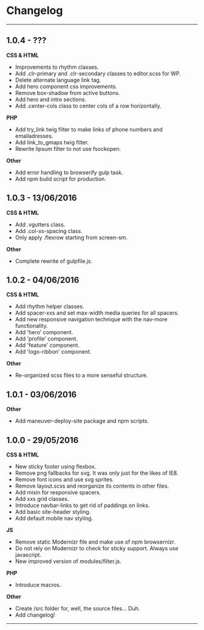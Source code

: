 # Changelog

---

## 1.0.4 - ???

**CSS & HTML**
- Improvements to rhythm classes.
- Add .clr-primary and .clr-secondary classes to editor.scss for WP.
- Delete alternate language link tag.
- Add hero component css improvements.
- Remove box-shadow from active buttons.
- Add hero and intro sections.
- Add .center-cols class to center cols of a row horizontally.

**PHP**
- Add try_link twig filter to make links of phone numbers and emailadresses.
- Add link_to_gmaps twig filter.
- Rewrite lipsum filter to not use fsockopen.

**Other**
- Add error handling to browserify gulp task.
- Add npm build script for production.

## 1.0.3 - 13/06/2016

**CSS & HTML**
- Add .vgutters class.
- Add .col-xs-spacing class.
- Only apply .flexrow starting from screen-sm.

**Other**
- Complete rewrite of gulpfile.js.

## 1.0.2 - 04/06/2016

**CSS & HTML**
- Add rhythm helper classes.
- Add spacer-xxs and set max-width media queries for all spacers.
- Add new responsive navigation technique with the nav-more functionality.
- Add 'hero' component.
- Add 'profile' component.
- Add 'feature' component.
- Add 'logo-ribbon' component.

**Other**
- Re-organized scss files to a more senseful structure.

## 1.0.1 - 03/06/2016

**Other**
- Add maneuver-deploy-site package and npm scripts.

## 1.0.0 - 29/05/2016

**CSS & HTML**
- New sticky footer using flexbox.
- Remove png fallbacks for svg. It was only just for the likes of IE8.
- Remove font icons and use svg sprites.
- Remove layout.scss and reorganize its contents in other files.
- Add mixin for responsive spacers.
- Add xxs grid classes.
- Introduce navbar-links to get rid of paddings on links.
- Add basic site-header styling.
- Add default mobile nav styling.

**JS**
- Remove static Modernizr file and make use of npm browsernizr.
- Do not rely on Modernizr to check for sticky support. Always use javascript.
- New improved version of modules/filter.js.

**PHP**
- Introduce macros.

**Other**
- Create /src folder for, well, the source files... Duh.
- Add changelog!

---

